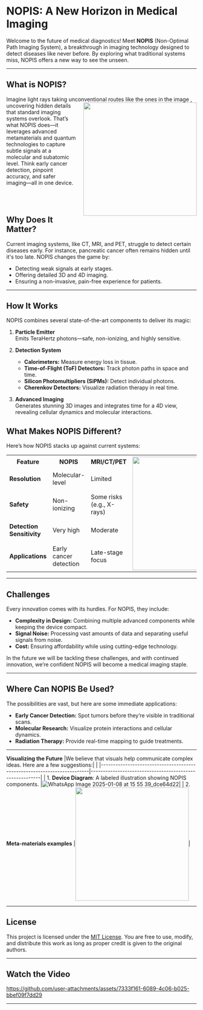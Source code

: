 # **NOPIS: A New Horizon in Medical Imaging**

Welcome to the future of medical diagnostics! Meet **NOPIS** (Non-Optimal Path Imaging System), a breakthrough in imaging technology designed to detect diseases like never before. By exploring what traditional systems miss, NOPIS offers a new way to see the unseen.

---

## **What is NOPIS?**

Imagine light rays taking unconventional routes like the ones in the image <img align="right" width="300" height="auto" style="margin-left: 20px; margin-bottom: 10px;" src="https://github.com/user-attachments/assets/c747571c-319c-421c-aaa0-54d589091be1">, uncovering hidden details that standard imaging systems overlook. That’s what NOPIS does—it leverages advanced metamaterials and quantum technologies to capture subtle signals at a molecular and subatomic level. Think early cancer detection, pinpoint accuracy, and safer imaging—all in one device.

<br><br>
## **Why Does It Matter?**

Current imaging systems, like CT, MRI, and PET, struggle to detect certain diseases early. For instance, pancreatic cancer often remains hidden until it's too late. NOPIS changes the game by:
- Detecting weak signals at early stages.
- Offering detailed 3D and 4D imaging.
- Ensuring a non-invasive, pain-free experience for patients.

---

## **How It Works**

NOPIS combines several state-of-the-art components to deliver its magic:
1. **Particle Emitter**  
   Emits TeraHertz photons—safe, non-ionizing, and highly sensitive.

2. **Detection System**  
   - **Calorimeters:** Measure energy loss in tissue.  
   - **Time-of-Flight (ToF) Detectors:** Track photon paths in space and time.  
   - **Silicon Photomultipliers (SiPMs):** Detect individual photons.  
   - **Cherenkov Detectors:** Visualize radiation therapy in real time.  

3. **Advanced Imaging**  
   Generates stunning 3D images and integrates time for a 4D view, revealing cellular dynamics and molecular interactions.

## **What Makes NOPIS Different?**

Here’s how NOPIS stacks up against current systems:  

<table>
  <tr>
    <th>Feature</th>
    <th>NOPIS</th>
    <th>MRI/CT/PET</th>
    <th rowspan="5"><img src="https://github.com/user-attachments/assets/89bb78c8-d663-4616-84a7-c03121ede60b" width="300"></th>
  </tr>
  <tr>
    <td><strong>Resolution</strong></td>
    <td>Molecular-level</td>
    <td>Limited</td>
  </tr>
  <tr>
    <td><strong>Safety</strong></td>
    <td>Non-ionizing</td>
    <td>Some risks (e.g., X-rays)</td>
  </tr>
  <tr>
    <td><strong>Detection Sensitivity</strong></td>
    <td>Very high</td>
    <td>Moderate</td>
  </tr>
  <tr>
    <td><strong>Applications</strong></td>
    <td>Early cancer detection</td>
    <td>Late-stage focus</td>
  </tr>
</table>

---

## **Challenges**

Every innovation comes with its hurdles. For NOPIS, they include:  
- **Complexity in Design:** Combining multiple advanced components while keeping the device compact.  
- **Signal Noise:** Processing vast amounts of data and separating useful signals from noise.  
- **Cost:** Ensuring affordability while using cutting-edge technology.

In the future we will be tackling these challenges, and with continued innovation, we’re confident NOPIS will become a medical imaging staple.

---

## **Where Can NOPIS Be Used?**

The possibilities are vast, but here are some immediate applications:  
- **Early Cancer Detection:** Spot tumors before they’re visible in traditional scans.  
- **Molecular Research:** Visualize protein interactions and cellular dynamics.  
- **Radiation Therapy:** Provide real-time mapping to guide treatments.

---

**Visualizing the Future** 
|We believe that visuals help communicate complex ideas. Here are a few suggestions:|                                               |
|-------------------------------------------------------------------------|---------------------------------------------------------|
| 1. **Device Diagram**: A labeled illustration showing NOPIS components. |![WhatsApp Image 2025-01-08 at 15 55 39_dce64d22](https://github.com/user-attachments/assets/aefd26c1-a299-42d2-ac24-74fc9ff4776c)|
| 2. **Meta-materials examples**                                          |<img align="center" src="[https://github.com/user-attachments/assets/89bb78c8-d663-4616-84a7-c03121ede60b](https://github.com/user-attachments/assets/9fb640c9-6cee-490d-b62e-b2773ad04061)" width="300">|

---

## **License**

This project is licensed under the [MIT License](https://opensource.org/licenses/MIT). You are free to use, modify, and distribute this work as long as proper credit is given to the original authors.

---

## **Watch the Video**

https://github.com/user-attachments/assets/7333f161-6089-4c06-b025-bbef09f7dd29

---


